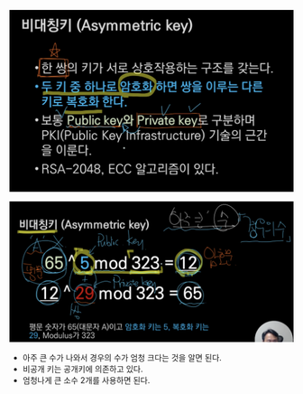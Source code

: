 ![image-20230422154041358](images/image-20230422154041358.png)

![image-20230422154325570](images/image-20230422154325570.png)

- 아주 큰 수가 나와서 경우의 수가 엄청 크다는 것을 알면 된다.
- 비공개 키는 공개키에 의존하고 있다.
- 엄청나게 큰 소수 2개를 사용하면 된다.